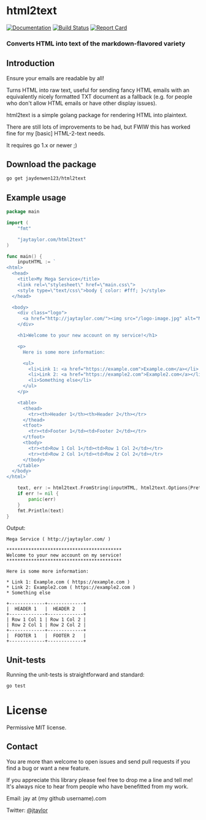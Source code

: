 # html2text

[![Documentation](https://godoc.org/github.com/jaytaylor/html2text?status.svg)](https://godoc.org/github.com/jaytaylor/html2text)
[![Build Status](https://travis-ci.org/jaytaylor/html2text.svg?branch=master)](https://travis-ci.org/jaytaylor/html2text)
[![Report Card](https://goreportcard.com/badge/github.com/jaytaylor/html2text)](https://goreportcard.com/report/github.com/jaytaylor/html2text)

### Converts HTML into text of the markdown-flavored variety


## Introduction

Ensure your emails are readable by all!

Turns HTML into raw text, useful for sending fancy HTML emails with an equivalently nicely formatted TXT document as a fallback (e.g. for people who don't allow HTML emails or have other display issues).

html2text is a simple golang package for rendering HTML into plaintext.

There are still lots of improvements to be had, but FWIW this has worked fine for my [basic] HTML-2-text needs.

It requires go 1.x or newer ;)


## Download the package

```bash
go get jaydenwen123/html2text
```

## Example usage

```go
package main

import (
	"fmt"

	"jaytaylor.com/html2text"
)

func main() {
	inputHTML := `
<html>
  <head>
    <title>My Mega Service</title>
    <link rel=\"stylesheet\" href=\"main.css\">
    <style type=\"text/css\">body { color: #fff; }</style>
  </head>

  <body>
    <div class="logo">
      <a href="http://jaytaylor.com/"><img src="/logo-image.jpg" alt="Mega Service"/></a>
    </div>

    <h1>Welcome to your new account on my service!</h1>

    <p>
      Here is some more information:

      <ul>
        <li>Link 1: <a href="https://example.com">Example.com</a></li>
        <li>Link 2: <a href="https://example2.com">Example2.com</a></li>
        <li>Something else</li>
      </ul>
    </p>

    <table>
      <thead>
        <tr><th>Header 1</th><th>Header 2</th></tr>
      </thead>
      <tfoot>
        <tr><td>Footer 1</td><td>Footer 2</td></tr>
      </tfoot>
      <tbody>
        <tr><td>Row 1 Col 1</td><td>Row 1 Col 2</td></tr>
        <tr><td>Row 2 Col 1</td><td>Row 2 Col 2</td></tr>
      </tbody>
    </table>
  </body>
</html>`

	text, err := html2text.FromString(inputHTML, html2text.Options{PrettyTables: true})
	if err != nil {
		panic(err)
	}
	fmt.Println(text)
}
```

Output:
```
Mega Service ( http://jaytaylor.com/ )

******************************************
Welcome to your new account on my service!
******************************************

Here is some more information:

* Link 1: Example.com ( https://example.com )
* Link 2: Example2.com ( https://example2.com )
* Something else

+-------------+-------------+
|  HEADER 1   |  HEADER 2   |
+-------------+-------------+
| Row 1 Col 1 | Row 1 Col 2 |
| Row 2 Col 1 | Row 2 Col 2 |
+-------------+-------------+
|  FOOTER 1   |  FOOTER 2   |
+-------------+-------------+
```


## Unit-tests

Running the unit-tests is straightforward and standard:

```bash
go test
```


# License

Permissive MIT license.


## Contact

You are more than welcome to open issues and send pull requests if you find a bug or want a new feature.

If you appreciate this library please feel free to drop me a line and tell me!  It's always nice to hear from people who have benefitted from my work.

Email: jay at (my github username).com

Twitter: [@jtaylor](https://twitter.com/jtaylor)

